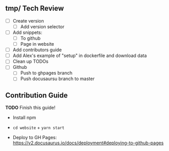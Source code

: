 ## tmp/ Tech Review

- [ ] Create version
    - [ ] Add version selector
- [ ] Add snippets:
    - [ ] To github
    - [ ] Page in website
- [ ] Add contributors guide
- [ ] Add Alex's example of "setup" in dockerfile and download data
- [ ] Clean up TODOs
- [ ] Github
    - [ ] Push to ghpages branch
    - [ ] Push docusaursu branch to master

## Contribution Guide

**TODO** Finish this guide!

- Install npm

- `cd website` + `yarn start`

- Deploy to GH Pages: https://v2.docusaurus.io/docs/deployment#deploying-to-github-pages